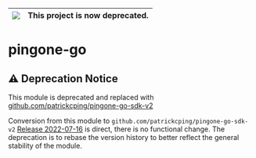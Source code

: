|![](https://upload.wikimedia.org/wikipedia/commons/thumb/1/17/Warning.svg/156px-Warning.svg.png) | This project is now deprecated.
|---|---|

# pingone-go

## :warning: Deprecation Notice

This module is deprecated and replaced with [github.com/patrickcping/pingone-go-sdk-v2](https://github.com/patrickcping/pingone-go-sdk-v2/)

Conversion from this module to `github.com/patrickcping/pingone-go-sdk-v2` [Release 2022-07-16](https://github.com/patrickcping/pingone-go-sdk-v2/releases/tag/release-2022-07-16) is direct, there is no functional change.  The deprecation is to rebase the version history to better reflect the general stability of the module.

